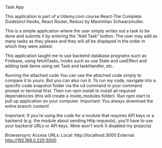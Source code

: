 Task App

This application is part of a Udemy.com course React-The Complete Guide(incl Hooks, React Router, Redux)
by Maximilian Schwarzmuller.


This is a simple application where the user simply writes out a task to be done and submits it by entering the "Add Task" button.
The user may add as many tasks as they please and they will all be displayed in the order in which they were added.


This application taught me to use backend database programs such as Firebase, using fetchTasks, hooks such as use State and useEffect and adding task items using set Task and taskHandler, etc.


Running the attached code You can use the attached code simply to compare it to yours. But you can also run it. To run my code, navigate into a specific code snapshot folder via the cd command in your command prompt or terminal first. Then run npm install to install all required dependencies (this will create a /node_modules folder). Run npm start to pull up application on your computer. Important: You always download the entire branch content!

Important: If you're using the code for a module that requires API keys or a backend (e.g. the module about sending Http requests), you'll have to use your backend URLs or API keys. Mine won't work (I disabled my projects)

Browsersync Access URLs: Local: http://localhost:3000 External: http://192.168.0.220:3000
